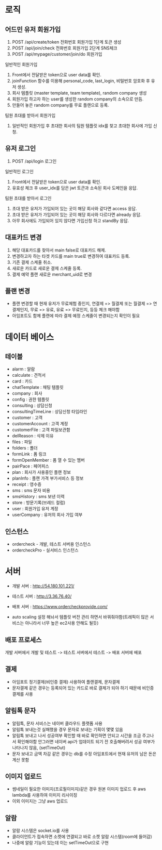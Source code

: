 # 로직

## 어드민 유저 회원가입

1. POST /api/create/token 전화번호 회원가입 1단계 토큰 생성
2. POST /api/join/check 전화번호 회원가입 2단계 SNS체크
3. POST /api/mypage/customer/join/do 회원가입

일반적인 회원가입

1. Front에서 전달받은 token으로 user data를 확인.
2. joinFunction 함수를 이용해 personal_code, last_login, 비밀번호 암호화 후 유저 생성.
3. 회사 템플릿 (master template, team template), random company 생성
4. 회원가입 하고자 하는 user를 생성한 random company의 소속으로 만듬.
5. 만들어 놓은 random company를 무료 플랜으로 등록.

팀원 초대를 받아서 회원가입

1. 일반적인 회원가입 후 초대한 회사의 팀원 템플릿 idx를 찾고 초대한 회사에 가입 신청.

## 유저 로그인

1. POST /api/login 로그인

일반적인 로그인

1. Front에서 전달받은 token으로 user data를 확인.
2. 유효성 체크 후 user_idx를 담은 jwt 토큰과 소속된 회사 도메인을 응답.

팀원 초대를 받아서 로그인

1. 초대 받은 유저가 가입되어 있는 곳이 해당 회사와 같다면 access 응답.
2. 초대 받은 유저가 가입되어 있는 곳이 해당 회사와 다르다면 already 응답.
3. 아무 회사에도 가입되어 있지 않다면 가입신청 하고 standBy 응답.

## 대표카드 변경

1. 해당 대표카드를 찾아서 main false로 대표카드 해제.
2. 변경하고자 하는 타겟 카드를 main true로 변경하여 대표카드 등록.
3. 기존 결제 스케줄 취소.
4. 새로운 카드로 새로운 결제 스케줄 등록.
5. 결제 예약 플랜 새로운 merchant_uid로 변경

## 플랜 변경

- 플랜 변경할 때 현재 유저가 무료체험 중인지, 연결제 => 월결제 또는 월결제 => 연결제인지, 무료 => 유료, 유료 => 무료인지, 등등 체크 해야함
- 아임포트도 함께 플랜에 따라 결제 예정 스케줄이 변경되는지 확인이 필요

# 데이터 베이스

## 테이블

- alarm : 알람
- calculate : 견적서
- card : 카드
- chatTemplate : 채팅 템플릿
- company : 회사
- config : 권한 템플릿
- consulting : 상담신청
- consultingTimeLine : 상담신청 타임라인
- customer : 고객
- customerAccount : 고객 계정
- customerFile : 고객 파일보관함
- delReason : 삭제 이유
- files : 파일
- folders : 폴더
- formLink : 폼 링크
- formOpenMember : 폼 열 수 있는 멤버
- pairPace : 페어피스
- plan : 회사가 사용중인 플랜 정보
- planInfo : 플랜 가격 부가서비스 등 정보
- receipt : 영수증
- sms : sms 문자 비용
- smsHistory : sms 보낸 이력
- store : 방문기록(브레드 컬럼)
- user : 회원가입 유저 계정
- userCompany : 유저의 회사 가입 여부

## 인스턴스

- ordercheck - 개발, 테스트 서버용 인스턴스
- ordercheckPro - 실서비스 인스턴스

# 서버

- 개발 서버 : http://54.180.101.221/
- 테스트 서버 : http://3.36.76.40/
- 배포 서버 : https://www.ordercheckprovide.com/

- auto scaling 설정 해놔서 템플릿 버전 관리 하면서 바꿔줘야함(트레픽이 많은 서비스는 아니라서 너무 높은 ec2사용 안해도 될듯)

## 배포 프로세스

개발 서버에서 개발 및 테스트 -> 테스트 서버에서 테스트 -> 배포 서버에 배포

## 결제

- 아임포트 정기결제(비인증 결제) 사용하여 플랜결제, 문자결제
- 문자결제 같은 경우는 등록되어 있는 카드로 바로 결제가 되야 하기 때문에 비인증 결제를 사용

## 알림톡 문자

- 알림톡, 문자 서비스는 네이버 클라우드 플랫폼 사용
- 알림톡 보내는것 실패했을 경우 문자로 보내는 기획이 몇몇 있음
- 알림톡 보내고 나서 성공여부 확인할 때 바로 확인하면 안되고 시간을 조금 주고나서 확인해야함 안그러면 네이버 api가 업데이트 되기 전
  호출해버려서 성공 여부가 나타나지 않음, (setTimeOut)
- 문자 보내고 금액 차감 같은 경우는 db를 수정 아임포트에서 현재 유저의 남은 돈은 계산 못함

## 이미지 업로드

- 썸네일이 필요한 이미지(프로필이미지)같은 경우
  원본 이미지 업로드 후 aws lambda를 사용하여 이미지 리사이징
- 이외 이미지는 그냥 aws 업로드

## 알람

- 알람 시스템은 socket.io를 사용
- 클라이언트가 접속하면 소켓에 연결되고 바로 소켓 알람 시스템(room에 들어감)
- 나중에 알람 기능이 있는데 이는 setTimeOut으로 구현
